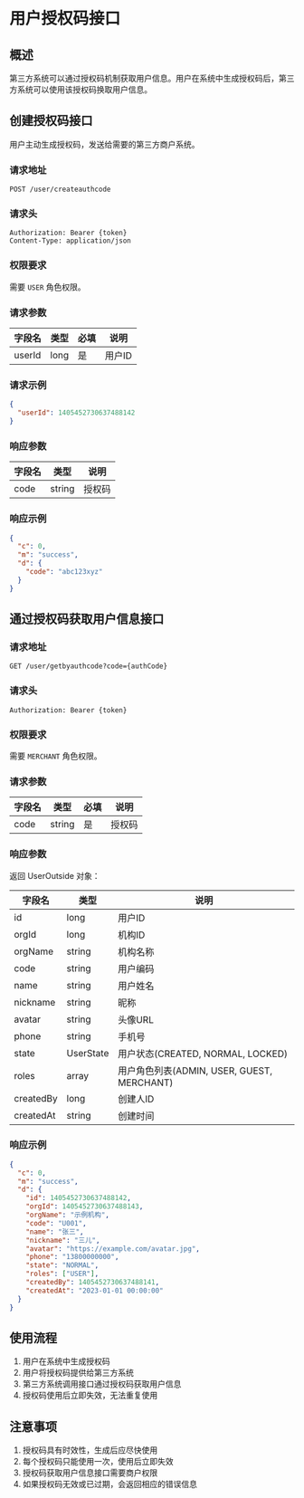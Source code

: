 # 用户授权码接口

## 概述

第三方系统可以通过授权码机制获取用户信息。用户在系统中生成授权码后，第三方系统可以使用该授权码换取用户信息。

## 创建授权码接口

用户主动生成授权码，发送给需要的第三方商户系统。

### 请求地址

```
POST /user/createauthcode
```

### 请求头

```
Authorization: Bearer {token}
Content-Type: application/json
```

### 权限要求

需要 `USER` 角色权限。

### 请求参数

| 字段名 | 类型 | 必填 | 说明 |
| --- | --- | --- | --- |
| userId | long | 是 | 用户ID |

### 请求示例

```json
{
  "userId": 1405452730637488142
}
```

### 响应参数

| 字段名 | 类型 | 说明 |
| --- | --- | --- |
| code | string | 授权码 |

### 响应示例

```json
{
  "c": 0,
  "m": "success",
  "d": {
    "code": "abc123xyz"
  }
}
```

## 通过授权码获取用户信息接口

### 请求地址

```
GET /user/getbyauthcode?code={authCode}
```

### 请求头

```
Authorization: Bearer {token}
```

### 权限要求

需要 `MERCHANT` 角色权限。

### 请求参数

| 字段名 | 类型 | 必填 | 说明 |
| --- | --- | --- | --- |
| code | string | 是 | 授权码 |

### 响应参数

返回 UserOutside 对象：

| 字段名 | 类型 | 说明 |
| --- | --- | --- |
| id | long | 用户ID |
| orgId | long | 机构ID |
| orgName | string | 机构名称 |
| code | string | 用户编码 |
| name | string | 用户姓名 |
| nickname | string | 昵称 |
| avatar | string | 头像URL |
| phone | string | 手机号 |
| state | UserState | 用户状态(CREATED, NORMAL, LOCKED) |
| roles | array | 用户角色列表(ADMIN, USER, GUEST, MERCHANT) |
| createdBy | long | 创建人ID |
| createdAt | string | 创建时间 |

### 响应示例

```json
{
  "c": 0,
  "m": "success",
  "d": {
    "id": 1405452730637488142,
    "orgId": 1405452730637488143,
    "orgName": "示例机构",
    "code": "U001",
    "name": "张三",
    "nickname": "三儿",
    "avatar": "https://example.com/avatar.jpg",
    "phone": "13800000000",
    "state": "NORMAL",
    "roles": ["USER"],
    "createdBy": 1405452730637488141,
    "createdAt": "2023-01-01 00:00:00"
  }
}
```

## 使用流程

1. 用户在系统中生成授权码
2. 用户将授权码提供给第三方系统
3. 第三方系统调用接口通过授权码获取用户信息
4. 授权码使用后立即失效，无法重复使用

## 注意事项

1. 授权码具有时效性，生成后应尽快使用
2. 每个授权码只能使用一次，使用后立即失效
3. 授权码获取用户信息接口需要商户权限
4. 如果授权码无效或已过期，会返回相应的错误信息